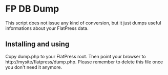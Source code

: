 # FP DB Dump 
This script does not issue any kind of conversion, but it just dumps useful informations about your FlatPress data.

## Installing and using
Copy dump.php to your FlatPress root. Then point your browser to http://mysite/flatpress/dump.php.
Please remember to delete this file once you don't need it anymore.

